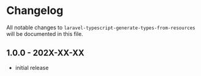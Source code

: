 # Changelog

All notable changes to `laravel-typescript-generate-types-from-resources` will be documented in this file.

## 1.0.0 - 202X-XX-XX

- initial release
